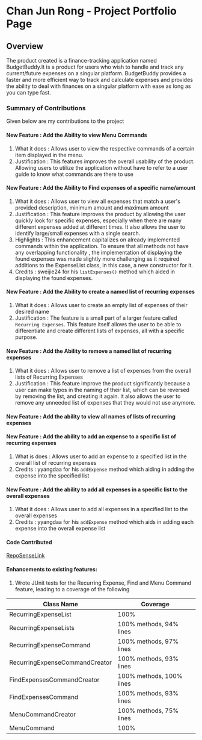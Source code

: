 # Chan Jun Rong - Project Portfolio Page

## Overview
The product created is a finance-tracking application named BudgetBuddy.It is a product for users who wish 
to handle and track any current/future expenses on a singular platform. BudgetBuddy provides a faster 
and more efficient way to track and calculate expenses and provides the ability to deal with 
finances on a singular platform with ease as long as you can type fast.

### Summary of Contributions
Given below are my contributions to the project

#### New Feature : Add the Ability to view Menu Commands

1. What it does : Allows user to view the respective commands of a certain item displayed in the menu.
2. Justification : This features improves the overall usability of the product. Allowing users to utilize the
application without have to refer to a user guide to know what commands are there to use

#### New Feature : Add the Ability to Find expenses of a specific name/amount
1. What it does : Allows user to view all expenses that match a user's provided description, minimum amount and maximum
amount
2. Justification : This feature improves the product by allowing the user quickly look for specific expenses, especially
when there are many different expenses added at different times. It also allows the user to identify large/small expenses
with a single search.
3. Highlights : This enhancement capitalizes on already implemented commands within the application. To ensure that all methods
not have any overlapping functionality , the implementation of displaying the found expenses was made slightly more challenging as
it required additions to the ExpenseList class, in this case, a new constructor for it.
4. Credits : sweijie24 for his `listExpenses()` method which aided in displaying the found expenses.

#### New Feature : Add the Ability to create a named list of recurring expenses
1. What it does : Allows user to create an empty list of expenses of their desired name
2. Justification : The feature is a small part of a larger feature called `Recurring Expenses`. This feature itself allows
the user to be able to differentiate and create different lists of expenses, all with a specific purpose.

#### New Feature : Add the Ability to remove a named list of recurring expenses
1. What it does : Allows user to remove a list of expenses from the overall lists of Recurring Expenses
2. Justification : This feature improve the product significantly because a user can make typos in the naming
of their list, which can be reversed by removing the list, and creating it again. It also allows the user to remove
any unneeded list of expenses that they would not use anymore.

#### New Feature : Add the ability to view all names of lists of recurring expenses

#### New Feature : Add the ability to add an expense to a specific list of recurring expenses
1. What is does : Allows user to add an expense to a specified list in the overall list of recurring expenses
2. Credits : yyangdaa for his `addExpense` method which aiding in adding the expense into the specified list

#### New Feature : Add the ability to add all expenses in a specific list to the overall expenses
1. What it does : Allows user to add all expenses in a specified list to the overall expenses
2. Credits : yyangdaa for his `addExpense` method which aids in adding each expense into the overall expense list

#### Code Contributed
[RepoSenseLink](https://nus-cs2113-ay2324s2.github.io/tp-dashboard/?search=itsmejr257&breakdown=true&sort=groupTitle%20dsc&sortWithin=title&since=2024-02-23&timeframe=commit&mergegroup=&groupSelect=groupByRepos&checkedFileTypes=docs~functional-code~test-code~other)

#### Enhancements to existing features:
1. Wrote JUnit tests for the Recurring Expense, Find and Menu Command feature, leading to a coverage of the following
 
| Class Name                     | Coverage                 |
|--------------------------------|--------------------------|
| RecurringExpenseList           | 100%                     |
| RecurringExpenseLists          | 100% methods, 94% lines  |
| RecurringExpenseCommand        | 100% methods, 97% lines  |
| RecurringExpenseCommandCreator | 100% methods, 93% lines  |
| FindExpensesCommandCreator     | 100% methods, 100% lines |
| FindExpensesCommand            | 100% methods, 93% lines  |
| MenuCommandCreator             | 100% methods, 75% lines  |
| MenuCommand                    | 100%                     |



